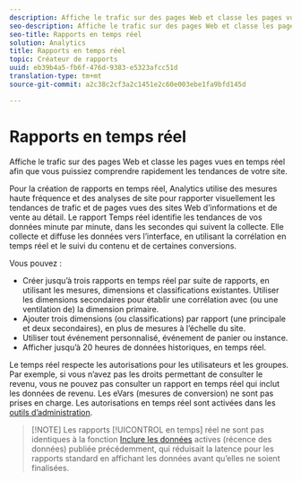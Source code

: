 ```yaml
---
description: Affiche le trafic sur des pages Web et classe les pages vues en temps réel afin que vous puissiez comprendre rapidement les tendances de votre site.
seo-description: Affiche le trafic sur des pages Web et classe les pages vues en temps réel afin que vous puissiez comprendre rapidement les tendances de votre site.
seo-title: Rapports en temps réel
solution: Analytics
title: Rapports en temps réel
topic: Créateur de rapports
uuid: eb39b4a5-fb6f-476d-9383-e5323afcc51d
translation-type: tm+mt
source-git-commit: a2c38c2cf3a2c1451e2c60e003ebe1fa9bfd145d

---
```



# Rapports en temps réel

Affiche le trafic sur des pages Web et classe les pages vues en temps réel afin que vous puissiez comprendre rapidement les tendances de votre site.

Pour la création de rapports en temps réel, Analytics utilise des mesures haute fréquence et des analyses de site pour rapporter visuellement les tendances de trafic et de pages vues des sites Web d’informations et de vente au détail. Le rapport Temps réel identifie les tendances de vos données minute par minute, dans les secondes qui suivent la collecte. Elle collecte et diffuse les données vers l’interface, en utilisant la corrélation en temps réel et le suivi du contenu et de certaines conversions.

Vous pouvez :

* Créer jusqu’à trois rapports en temps réel par suite de rapports, en utilisant les mesures, dimensions et classifications existantes. Utiliser les dimensions secondaires pour établir une corrélation avec (ou une ventilation de) la dimension primaire.
* Ajouter trois dimensions (ou classifications) par rapport (une principale et deux secondaires), en plus de mesures à l’échelle du site.
* Utiliser tout événement personnalisé, événement de panier ou instance.
* Afficher jusqu’à 20 heures de données historiques, en temps réel.

Le temps réel respecte les autorisations pour les utilisateurs et les groupes. Par exemple, si vous n’avez pas les droits permettant de consulter le revenu, vous ne pouvez pas consulter un rapport en temps réel qui inclut les données de revenu. Les eVars (mesures de conversion) ne sont pas prises en charge. Les autorisations en temps réel sont activées dans les [outils d’administration](https://marketing.adobe.com/resources/help/en_US/reference/RealTime_Reports_Configuration.html).

> [!NOTE] Les rapports [!UICONTROL en temps] réel ne sont pas identiques à la fonction [Inclure les données](https://marketing.adobe.com/resources/help/en_US/arb/options.html) actives (récence des données) publiée précédemment, qui réduisait la latence pour les rapports standard en affichant les données avant qu’elles ne soient finalisées.

